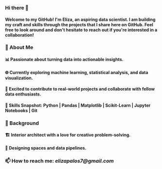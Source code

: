 ### Hi there 👋

#### Welcome to my GitHub! I'm Eliza, an aspiring data scientist. I am building my craft and skills through the projects that I share here on GitHub. Feel free to look around and don't hesitate to reach out if you're interested in a collaboration! 

### 🌟 About Me
#### 📊 Passionate about turning data into actionable insights.
#### 🌐 Currently exploring machine learning, statistical analysis, and data visualization.
#### 🚀 Excited to contribute to real-world projects and collaborate with fellow data enthusiasts.

#### 🔭 Skills Snapshot: Python | Pandas | Matplotlib | Scikit-Learn | Jupyter Notebooks | Git

### 🏢 Background
#### 🏗️ Interior architect with a love for creative problem-solving.
#### 🌆 Designing spaces and data pipelines.

### 📫 How to reach me: _elizapalos7@gmail.com_ 

